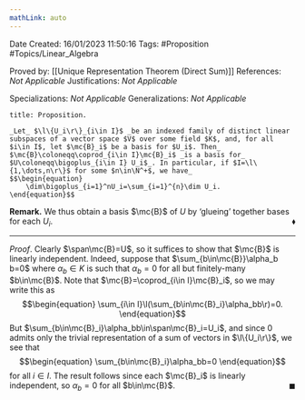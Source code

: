 ```yaml
---
mathLink: auto
---
```


<div class="topSpace"></div>

Date Created: 16/01/2023 11:50:16
Tags: #Proposition #Topics/Linear_Algebra

Proved by: [[Unique Representation Theorem (Direct Sum)]]
References: _Not Applicable_
Justifications: _Not Applicable_

Specializations: _Not Applicable_
Generalizations: _Not Applicable_

``` ad-Proposition
title: Proposition.

_Let_ $\l\{U_i\r\}_{i\in I}$ _be an indexed family of distinct linear subspaces of a vector space $V$ over some field $K$, and, for all $i\in I$, let $\mc{B}_i$ be a basis for $U_i$. Then_ $\mc{B}\coloneqq\coprod_{i\in I}\mc{B}_i$ _is a basis for_ $U\coloneqq\bigoplus_{i\in I} U_i$_. In particular, if $I=\l\{1,\dots,n\r\}$ for some $n\in\N^+$, we have_
$$\begin{equation}
    \dim\bigoplus_{i=1}^nU_i=\sum_{i=1}^{n}\dim U_i.
\end{equation}$$

```

**Remark.** We thus obtain a basis $\mc{B}$ of $U$ by $\textrm{`}$glueing$\textrm{'}$ together bases for each $U_i$.<span style="float:right;">$\blacklozenge$</span>

---

_Proof_. Clearly $\span\mc{B}=U$, so it suffices to show that $\mc{B}$ is linearly independent. Indeed, suppose that $\sum_{b\in\mc{B}}\alpha_b b=0$ where $\alpha_b\in K$ is such that $\alpha_b=0$ for all but finitely-many $b\in\mc{B}$. Note that $\mc{B}=\coprod_{i\in I}\mc{B}_i$, so we may write this as
$$\begin{equation}
    \sum_{i\in I}\l(\sum_{b\in\mc{B}_i}\alpha_bb\r)=0.
\end{equation}$$
But $\sum_{b\in\mc{B}_i}\alpha_bb\in\span\mc{B}_i=U_i$, and since $0$ admits only the trivial representation of a sum of vectors in $\l\{U_i\r\}$, we see that
$$\begin{equation}
    \sum_{b\in\mc{B}_i}\alpha_bb=0
\end{equation}$$
for all $i\in I$. The result follows since each $\mc{B}_i$ is linearly independent, so $\alpha_b=0$ for all $b\in\mc{B}$.<span style="float:right;">$\blacksquare$</span>
